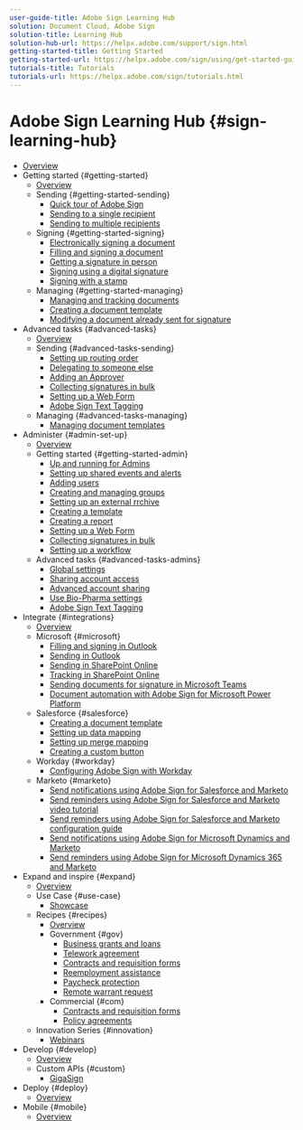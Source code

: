 ```yaml
---
user-guide-title: Adobe Sign Learning Hub
solution: Document Cloud, Adobe Sign
solution-title: Learning Hub
solution-hub-url: https://helpx.adobe.com/support/sign.html
getting-started-title: Getting Started
getting-started-url: https://helpx.adobe.com/sign/using/get-started-guide.html
tutorials-title: Tutorials
tutorials-url: https://helpx.adobe.com/sign/tutorials.html
---
```


# Adobe Sign Learning Hub {#sign-learning-hub}

+ [Overview](overview.md)
+ Getting started {#getting-started}
  + [Overview](sign-beginner-tutorials/beginner-users-overview.md)
  + Sending {#getting-started-sending}
    + [Quick tour of Adobe Sign](sign-beginner-tutorials/quick-tour.md)
    + [Sending to a single recipient](sign-beginner-tutorials/send-to-single-recipient.md)
    + [Sending to multiple recipients](sign-beginner-tutorials/send-to-multiple-recipients.md)
  + Signing {#getting-started-signing}
    + [Electronically signing a document](sign-beginner-tutorials/electronically-sign-a-document.md)
    + [Filling and signing a document](sign-beginner-tutorials/fill-and-sign.md)
    + [Getting a signature in person](sign-beginner-tutorials/sign-in-person.md)
    + [Signing using a digital signature](sign-beginner-tutorials/sign-with-a-digital-signature.md)
    + [Signing with a stamp](sign-beginner-tutorials/sign-with-a-stamp.md)
  + Managing {#getting-started-managing}
    + [Managing and tracking documents](sign-beginner-tutorials/manage-and-track.md)
    + [Creating a document template](https://experienceleague.adobe.com/docs/document-cloud-learn/sign-learning-hub/admin-set-up/getting-started-admin/create-a-template.html)
    + [Modifying a document already sent for signature](sign-beginner-tutorials/modify-in-flight.md)
+ Advanced tasks {#advanced-tasks}
  + [Overview](sign-advanced-users/advanced-users-overview.md)
  + Sending {#advanced-tasks-sending}
    + [Setting up routing order](sign-advanced-users/setting-up-routing.md)
    + [Delegating to someone else](sign-advanced-users/delegate-signature.md)
    + [Adding an Approver](sign-advanced-users/add-an-approver.md)
    + [Collecting signatures in bulk](https://experienceleague.adobe.com/docs/document-cloud-learn/sign-learning-hub/admin-set-up/getting-started-admin/megasign.html)
    + [Setting up a Web Form](https://experienceleague.adobe.com/docs/document-cloud-learn/sign-learning-hub/advanced-tasks/advanced-tasks-sending/webform.html)
    + [Adobe Sign Text Tagging](https://experienceleague.adobe.com/docs/document-cloud-learn/sign-learning-hub/admin-set-up/advanced-tasks-admins/adobe-sign-text-tagging.html)
  + Managing {#advanced-tasks-managing}
    + [Managing document templates](sign-advanced-users/edit-a-template.md)
+ Administer {#admin-set-up}
  + [Overview](admin/intro-admin-overview.md)
  + Getting started {#getting-started-admin}
    + [Up and running for Admins](admin/up-and-running-admin.md)
    + [Setting up shared events and alerts](admin/set-up-shared-events-and-alert.md)
    + [Adding users](admin/add-users-to-your-account.md)
    + [Creating and managing groups](admin/create-and-manage-groups.md)
    + [Setting up an external rrchive](admin/set-up-your-external-archive.md)
    + [Creating a template](sign-advanced-users/create-a-template.md)
    + [Creating a report](admin/create-a-report.md)
    + [Setting up a Web Form](sign-advanced-users/webform.md)
    + [Collecting signatures in bulk](sign-advanced-users/megasign.md)
    + [Setting up a workflow](admin/building-a-custom-workflow.md)
  + Advanced tasks {#advanced-tasks-admins}
    + [Global settings](admin/learn-about-global-settings.md)
    + [Sharing account access](admin/share-account-access.md)
    + [Advanced account sharing](admin/advanced-account-sharing.md)
    + [Use Bio-Pharma settings](admin/use-bio-pharma-settings.md)
    + [Adobe Sign Text Tagging](sign-advanced-users/adobe-sign-text-tagging.md)
+ Integrate {#integrations}
  + [Overview](integrations/integrations-overview.md)
  + Microsoft {#microsoft}
    + [Filling and signing in Outlook](integrations/fill-and-sign-doc-microsoft-outlook.md)
    + [Sending in Outlook](integrations/send-for-signature-with-outlook.md)
    + [Sending in SharePoint Online](integrations/send-for-signature-with-sharepoint-online.md)
    + [Tracking in SharePoint Online](integrations/track-an-agreement-with-sharepoint-online.md)
    + [Sending documents for signature in Microsoft Teams](integrations/adobe-sign-teams-mortgage.md)
    + [Document automation with Adobe Sign for Microsoft Power Platform](integrations/documentautomation.md)
  + Salesforce {#salesforce}
    + [Creating a document template](integrations/create-an-agreement-template.md)
    + [Setting up data mapping](integrations/set-up-data-mapping.md)
    + [Setting up merge mapping](integrations/set-up-merging-map.md)
    + [Creating a custom button](integrations/create-a-custom-button.md)
  + Workday {#workday}
    + [Configuring Adobe Sign with Workday](integrations/workday.md)
  + Marketo {#marketo}
    + [Send notifications using Adobe Sign for Salesforce and Marketo](integrations/marketo-salesforce-sms.md)
    + [Send reminders using Adobe Sign for Salesforce and Marketo video tutorial](integrations/marketo-salesforce-reminder-video.md)
    + [Send reminders using Adobe Sign for Salesforce and Marketo configuration guide](integrations/marketo-salesforce-reminder.md)
    + [Send notifications using Adobe Sign for Microsoft Dynamics and Marketo](integrations/marketo-dynamics-sms.md)
    + [Send reminders using Adobe Sign for Microsoft Dynamics 365 and Marketo](integrations/marketo-dynamics-reminder.md)
+ Expand and inspire {#expand}
  + [Overview](sign-usecase/expand-inspire-overview.md)
  + Use Case {#use-case}
    + [Showcase](sign-usecase/use-case-showcase.md)
  + Recipes {#recipes}
    + [Overview](sign-usecase/recipes.md)
    + Government {#gov}
      + [Business grants and loans](sign-usecase/usecasegovgrants.md)
      + [Telework agreement](sign-usecase/usecasegovtelework.md)
      + [Contracts and requisition forms](sign-usecase/usecasegovcontracts.md)
      + [Reemployment assistance](sign-usecase/usecasegovreemployment.md)
      + [Paycheck protection](sign-usecase/usecasegovpaycheck.md)
      + [Remote warrant request](sign-usecase/usecasegovremote.md)
    + Commercial {#com}
      + [Contracts and requisition forms](sign-usecase/usecasecomcontracts.md)
      + [Policy agreements](sign-usecase/usecasecompolicy.md)
  + Innovation Series {#innovation}
    + [Webinars](sign-usecase/innovation-series.md)
+ Develop {#develop}
  + [Overview](develop/develop-overview.md)
  + Custom APIs {#custom}
    + [GigaSign](develop/gigasign.md)
+ Deploy  {#deploy}
  + [Overview](deploy-overview.md)
+ Mobile {#mobile}
  + [Overview](mobile-overview.md)
